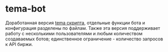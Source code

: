# tema-bot

Доработанная версия [tema скрипта](https://github.com/rrorchi/trading-scripts/blob/main/scripts/tema.py), отдельные функции бота и конфигурация разделены по файлам. Также эта версия поддерживает работу с несколькими пользователями и любым количеством создаваемых ботов; единственное ограничение - количество запросов к API биржи.
